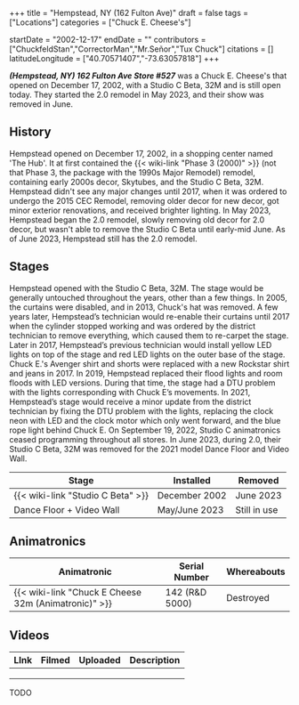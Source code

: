+++
title = "Hempstead, NY (162 Fulton Ave)"
draft = false
tags = ["Locations"]
categories = ["Chuck E. Cheese's"]


startDate = "2002-12-17"
endDate = ""
contributors = ["ChuckfeldStan","CorrectorMan","Mr.Señor","Tux Chuck"]
citations = []
latitudeLongitude = ["40.70571407","-73.63057818"]
+++

***(Hempstead, NY) 162 Fulton Ave Store #527*** was a Chuck E. Cheese's that opened on December 17, 2002, with a Studio C Beta, 32M and is still open today. They started the 2.0 remodel in May 2023, and their show was removed in June.

## History

Hempstead opened on December 17, 2002, in a shopping center named 'The Hub'. It at first contained the {{< wiki-link "Phase 3 (2000)" >}} (not that Phase 3, the package with the 1990s Major Remodel) remodel, containing early 2000s decor, Skytubes, and the Studio C Beta, 32M. Hempstead didn't see any major changes until 2017, when it was ordered to undergo the 2015 CEC Remodel, removing older decor for new decor, got minor exterior renovations, and received brighter lighting. In May 2023, Hempstead began the 2.0 remodel, slowly removing old decor for 2.0 decor, but wasn't able to remove the Studio C Beta until early-mid June. As of June 2023, Hempstead still has the 2.0 remodel.

## Stages

Hempstead opened with the Studio C Beta, 32M. The stage would be generally untouched throughout the years, other than a few things. In 2005, the curtains were disabled, and in 2013, Chuck's hat was removed. A few years later, Hempstead’s technician would re-enable their curtains until 2017 when the cylinder stopped working and was ordered by the district technician to remove everything, which caused them to re-carpet the stage. Later in 2017, Hempstead’s previous technician would install yellow LED lights on top of the stage and red LED lights on the outer base of the stage. Chuck E.'s Avenger shirt and shorts were replaced with a new Rockstar shirt and jeans in 2017. In 2019, Hempstead replaced their flood lights and room floods with LED versions. During that time, the stage had a DTU problem with the lights corresponding with Chuck E’s movements. In 2021, Hempstead’s stage would receive a minor update from the district technician by fixing the DTU problem with the lights, replacing the clock neon with LED and the clock motor which only went forward, and the blue rope light behind Chuck E. On September 19, 2022, Studio C animatronics ceased programming throughout all stores. In June 2023, during 2.0, their Studio C Beta, 32M was removed for the 2021 model Dance Floor and Video Wall.

| Stage                                   | Installed     | Removed      |
|-----------------------------------------|---------------|--------------|
| {{< wiki-link "Studio C Beta" >}} | December 2002 | June 2023    |
| Dance Floor + Video Wall                | May/June 2023 | Still in use |

## Animatronics

| Animatronic                                                | Serial Number      | Whereabouts |
|------------------------------------------------------------|--------------------|-------------|
| {{< wiki-link "Chuck E Cheese 32m (Animatronic)" >}} | 142 (R&amp;D 5000) | Destroyed   |

## Videos

| LInk | Filmed | Uploaded | Description |
|------|--------|----------|-------------|
|      |        |          |             |
|      |        |          |             |
|      |        |          |             |

TODO